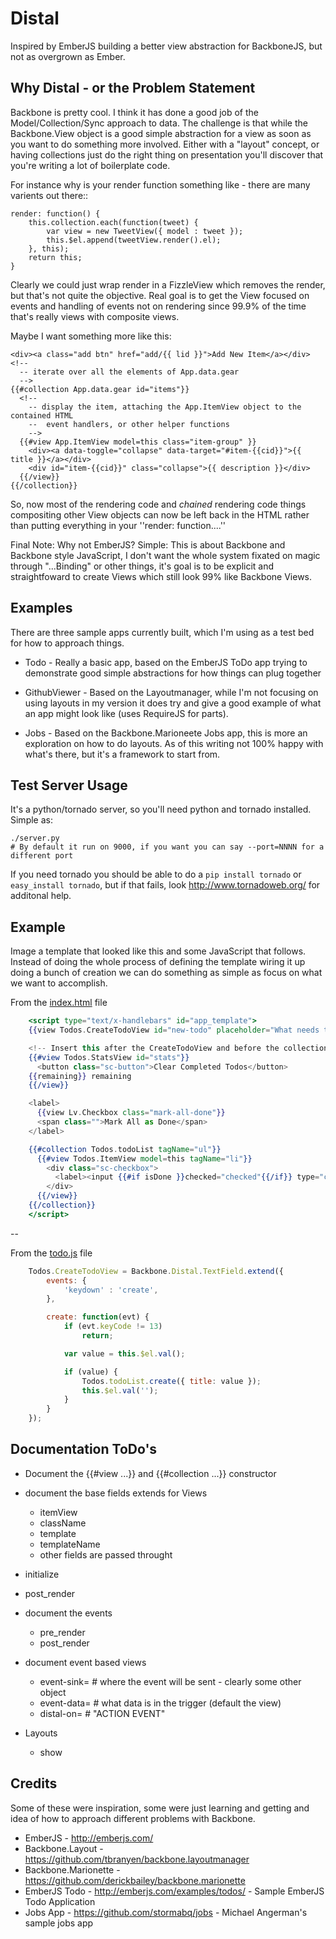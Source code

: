 Distal
======

Inspired by EmberJS building a better view abstraction for BackboneJS, but not as overgrown as Ember.

Why Distal - or the Problem Statement
-------------------------------------

Backbone is pretty cool.  I think it has done a good job of the Model/Collection/Sync approach to
data.  The challenge is that while the Backbone.View object is a good simple abstraction for a view
as soon as you want to do something more involved.  Either with a "layout" concept, or having collections
just do the right thing on presentation you'll discover that you're writing a lot of boilerplate code.

For instance why is your render function something like - there are many varients out there::

    render: function() {
        this.collection.each(function(tweet) {
            var view = new TweetView({ model : tweet });
            this.$el.append(tweetView.render().el);
        }, this);
        return this;
    }

Clearly we could just wrap render in a FizzleView which removes the render, but that's not quite the 
objective.  Real goal is to get the View focused on events and handling of events not on rendering
since 99.9% of the time that's really views with composite views.

Maybe I want something more like this:

    <div><a class="add btn" href="add/{{ lid }}">Add New Item</a></div>
    <!-- 
      -- iterate over all the elements of App.data.gear 
      -->
    {{#collection App.data.gear id="items"}}
      <!-- 
        -- display the item, attaching the App.ItemView object to the contained HTML 
        --  event handlers, or other helper functions
        -->
      {{#view App.ItemView model=this class="item-group" }}
        <div><a data-toggle="collapse" data-target="#item-{{cid}}">{{ title }}</a></div>
        <div id="item-{{cid}}" class="collapse">{{ description }}</div>
      {{/view}}
    {{/collection}}

So, now most of the rendering code and *chained* rendering code things compositing other View objects
can now be left back in the HTML rather than putting everything in your ''render: function....''

Final Note: Why not EmberJS?  Simple: This is about Backbone and Backbone style JavaScript, I don't want 
the whole system fixated on magic through "...Binding" or other things, it's goal is to be explicit and
straightfoward to create Views which still look 99% like Backbone Views.

Examples
--------

There are three sample apps currently built, which I'm using as a test bed for how to approach things.

* Todo - Really a basic app, based on the EmberJS ToDo app trying to demonstrate good simple
    abstractions for how things can plug together

* GithubViewer - Based on the Layoutmanager, while I'm not focusing on using layouts in my version it 
    does try and give a good example of what an app might look like (uses RequireJS for parts).

* Jobs - Based on the Backbone.Marioneete Jobs app, this is more an exploration on how to do 
    layouts.  As of this writing not 100% happy with what's there, but it's a framework to start from.  

Test Server Usage
-----------------

It's a python/tornado server, so you'll need python and tornado installed.  Simple as:

    ./server.py
    # By default it run on 9000, if you want you can say --port=NNNN for a different port

If you need tornado you should be able to do a ``pip install tornado`` or ``easy_install tornado``, but if that fails, look http://www.tornadoweb.org/ for additonal help.

Example
-------

Image a template that looked like this and some JavaScript that follows.  Instead of doing the
whole process of defining the template wiring it up doing a bunch of creation we can do 
something as simple as focus on what we want to accomplish.

From the [index.html](distal/blob/master/public/index.html) file

```handlebars
    <script type="text/x-handlebars" id="app_template">
    {{view Todos.CreateTodoView id="new-todo" placeholder="What needs to be done?"}}

    <!-- Insert this after the CreateTodoView and before the collection. -->
    {{#view Todos.StatsView id="stats"}}
      <button class="sc-button">Clear Completed Todos</button>
    {{remaining}} remaining
    {{/view}}

    <label>
      {{view Lv.Checkbox class="mark-all-done"}}
      <span class="">Mark All as Done</span>
    </label>

    {{#collection Todos.todoList tagName="ul"}}
      {{#view Todos.ItemView model=this tagName="li"}}
        <div class="sc-checkbox">
          <label><input {{#if isDone }}checked="checked"{{/if}} type="checkbox">{{get title}}</label>
        </div>
      {{/view}}
    {{/collection}}
    </script>
```

--

From the [todo.js](distal/blob/master/public/js/todo.js) file

```JavaScript
    Todos.CreateTodoView = Backbone.Distal.TextField.extend({
        events: {
            'keydown' : 'create',
        },

        create: function(evt) {
            if (evt.keyCode != 13)
                return;

            var value = this.$el.val();

            if (value) {
                Todos.todoList.create({ title: value });
                this.$el.val('');
            }
        }
    });
```
   
Documentation ToDo's
--------------------

* Document the {{#view ...}} and {{#collection ...}} constructor

* document the base fields extends for Views
  - itemView
  - className
  - template
  - templateName
  - other fields are passed throught

* initialize
* post_render

* document the events
  - pre_render
  - post_render

* document event based views
  - event-sink=     # where the event will be sent - clearly some other object
  - event-data=     # what data is in the trigger (default the view)
  - distal-on=      # "ACTION EVENT"

* Layouts
  - show

Credits
-------

Some of these were inspiration, some were just learning and getting and idea of how to approach
different problems with Backbone.

  * EmberJS - http://emberjs.com/
  * Backbone.Layout - https://github.com/tbranyen/backbone.layoutmanager
  * Backbone.Marionette - https://github.com/derickbailey/backbone.marionette
  * EmberJS Todo - http://emberjs.com/examples/todos/ - Sample EmberJS Todo Application
  * Jobs App - https://github.com/stormabq/jobs - Michael Angerman's sample jobs app
